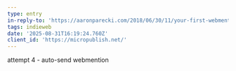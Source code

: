 ```yaml
---
type: entry
in-reply-to: 'https://aaronparecki.com/2018/06/30/11/your-first-webmention'
tags: indieweb
date: '2025-08-31T16:19:24.760Z'
client_id: 'https://micropublish.net/'
---
```

attempt 4 - auto-send webmention
